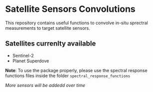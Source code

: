 # Satellite Sensors Convolutions
This repository contains useful functions to convolve in-situ sprectral measurements to target satellite sensors.

## Satellites currenlty available
- Sentinel-2
- Planet Superdove

**Note**: To use the package properly, please use the spectral response functions files inside the folder `spectral_response_functions`

*More sensors will be addedd over time*
